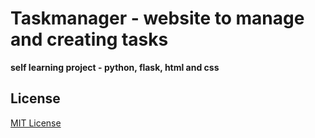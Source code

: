 # Taskmanager - website to manage and creating tasks

**self learning project - python, flask, html and css**

## License

[MIT License](https://opensource.org/licenses/MIT)
